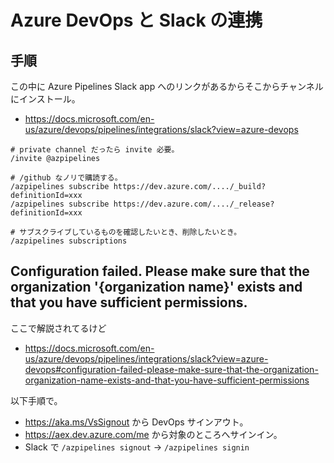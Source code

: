Azure DevOps と Slack の連携
===

## 手順

この中に Azure Pipelines Slack app へのリンクがあるからそこからチャンネルにインストール。

- https://docs.microsoft.com/en-us/azure/devops/pipelines/integrations/slack?view=azure-devops

```plaintext
# private channel だったら invite 必要。
/invite @azpipelines

# /github なノリで購読する。
/azpipelines subscribe https://dev.azure.com/..../_build?definitionId=xxx
/azpipelines subscribe https://dev.azure.com/..../_release?definitionId=xxx

# サブスクライブしているものを確認したいとき、削除したいとき。
/azpipelines subscriptions
```

## Configuration failed. Please make sure that the organization '{organization name}' exists and that you have sufficient permissions.

ここで解説されてるけど

- https://docs.microsoft.com/en-us/azure/devops/pipelines/integrations/slack?view=azure-devops#configuration-failed-please-make-sure-that-the-organization-organization-name-exists-and-that-you-have-sufficient-permissions

以下手順で。

- https://aka.ms/VsSignout から DevOps サインアウト。
- https://aex.dev.azure.com/me から対象のところへサインイン。
- Slack で `/azpipelines signout` -> `/azpipelines signin`
